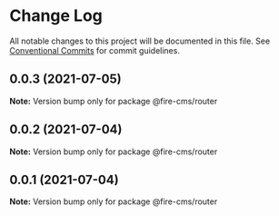 # Change Log

All notable changes to this project will be documented in this file.
See [Conventional Commits](https://conventionalcommits.org) for commit guidelines.

## 0.0.3 (2021-07-05)

**Note:** Version bump only for package @fire-cms/router





## 0.0.2 (2021-07-04)

**Note:** Version bump only for package @fire-cms/router





## 0.0.1 (2021-07-04)

**Note:** Version bump only for package @fire-cms/router
